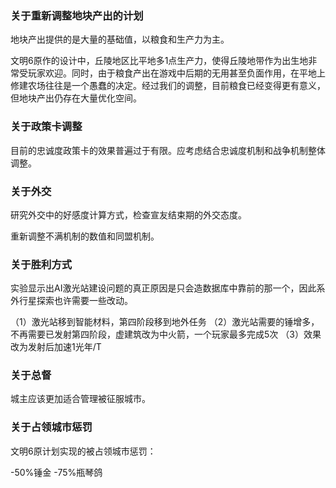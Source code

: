### 关于重新调整地块产出的计划

地块产出提供的是大量的基础值，以粮食和生产力为主。

文明6原作的设计中，丘陵地区比平地多1点生产力，使得丘陵地带作为出生地非常受玩家欢迎。同时，由于粮食产出在游戏中后期的无用甚至负面作用，在平地上修建农场往往是一个愚蠢的决定。经过我们的调整，目前粮食已经变得更有意义，但地块产出仍存在大量优化空间。

### 关于政策卡调整

目前的忠诚度政策卡的效果普遍过于有限。应考虑结合忠诚度机制和战争机制整体调整。

### 关于外交

研究外交中的好感度计算方式，检查宣友结束期的外交态度。

重新调整不满机制的数值和同盟机制。

### 关于胜利方式

实验显示出AI激光站建设问题的真正原因是只会造数据库中靠前的那一个，因此系外行星探索也许需要一些改动。

（1）激光站移到智能材料，第四阶段移到地外任务
（2）激光站需要的锤增多，不再需要已发射第四阶段，虚建筑改为中火箭，一个玩家最多完成5次
（3）效果改为发射后加速1光年/T

### 关于总督

城主应该更加适合管理被征服城市。

### 关于占领城市惩罚

文明6原计划实现的被占领城市惩罚：

-50%锤金 -75%瓶琴鸽
